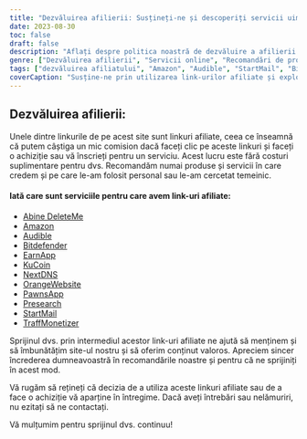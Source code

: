 ```yaml
---
title: "Dezvăluirea afilierii: Susțineți-ne și descoperiți servicii uimitoare"
date: 2023-08-30
toc: false
draft: false
description: "Aflați despre politica noastră de dezvăluire a afilierii și explorați servicii de top precum Amazon, Audible, StartMail și multe altele."
genre: ["Dezvăluirea afilierii", "Servicii online", "Recomandări de produse", "Produse digitale", "Marketing afiliat", "Câștiguri online", "Monetizarea site-ului web", "Câștigarea online", "Marketing pe Internet", "Transparență"]
tags: ["dezvăluirea afiliatului", "Amazon", "Audible", "StartMail", "Bitdefender", "DeleteMe", "UrmătorulDNS", "PawnsApp", "TraffMonetizer", "EarnApp", "Presearch", "PortocaliuSite web", "câștigând online", "recomandări de produse", "produse digitale", "servicii online", "monetizare", "venituri de pe site", "afiliați", "venituri online", "transparență", "marketing pe internet", "afaceri online", "publicarea veniturilor", "link-uri afiliate", "sprijinindu-ne", "potențial de câștig", "sprijin financiar", "parteneriate de afaceri", "recomandări demne de încredere", "abilitarea cititorilor"]
coverCaption: "Susține-ne prin utilizarea link-urilor afiliate și explorează servicii de top-notch pentru aventurile tale online."
---
```


## **Dezvăluirea afilierii:**

Unele dintre linkurile de pe acest site sunt linkuri afiliate, ceea ce înseamnă că putem câștiga un mic comision dacă faceți clic pe aceste linkuri și faceți o achiziție sau vă înscrieți pentru un serviciu. Acest lucru este fără costuri suplimentare pentru dvs. Recomandăm numai produse și servicii în care credem și pe care le-am folosit personal sau le-am cercetat temeinic.

#### Iată care sunt serviciile pentru care avem link-uri afiliate:

- [Abine DeleteMe](https://joindeleteme.com/refer?coupon=RFR-40867-7DWHR4)
- [Amazon](https://amzn.to/47bpscS)
- [Audible](https://amzn.to/3O5yM9p)
- [Bitdefender](https://bitdefender.f9tmep.net/k0Wq1n)
- [EarnApp](https://earnapp.com/i/c1dllee)
- [KuCoin](https://www.kucoin.com/r/af/QBSSSM2W)
- [NextDNS](https://nextdns.io/?from=jyfq92sk)
- [OrangeWebsite](https://affiliate.orangewebsite.com/idevaffiliate.php?id=12501_0_1_5)
- [PawnsApp](https://pawns.app/?r=2092802)
- [Presearch](https://presearch.com/signup?rid=4754563)
- [StartMail](https://www.startmail.com/en/partner/?ref=sos&tap_s=3999900-469b6c&tm_undefined=undefined)
- [TraffMonetizer](https://traffmonetizer.com/?aff=242022)

Sprijinul dvs. prin intermediul acestor link-uri afiliate ne ajută să menținem și să îmbunătățim site-ul nostru și să oferim conținut valoros. Apreciem sincer încrederea dumneavoastră în recomandările noastre și pentru că ne sprijiniți în acest mod.

Vă rugăm să rețineți că decizia de a utiliza aceste linkuri afiliate sau de a face o achiziție vă aparține în întregime. Dacă aveți întrebări sau nelămuriri, nu ezitați să ne contactați.

Vă mulțumim pentru sprijinul dvs. continuu!
